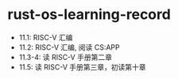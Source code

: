# rust-os-learning-record

- 11.1: RISC-V 汇编
- 11.2: RISC-V 汇编, 阅读 CS:APP
- 11.3-4: 读 RISC-V 手册第二章
- 11.5: 读 RISC-V 手册第三章，初读第十章
